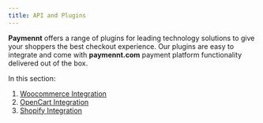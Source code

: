```yaml
---
title: API and Plugins
---
```


**Paymennt** offers a range of plugins for leading technology solutions to give your shoppers the best checkout experience. Our plugins are easy to integrate and come with **paymennt.com** payment platform functionality delivered out of the box.

In this section:

1. [Woocommerce Integration](1-woocommerce.md)
2. [OpenCart Integration](2-opencart.md)
3. [Shopify Integration](3-shopify.md)
